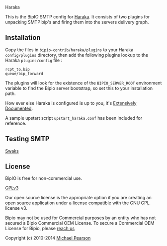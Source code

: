 Haraka

This is the BipIO SMTP config for [Haraka](https://github.com/baudehlo/Haraka). It consists of two plugins for unpacking
SMTP bip's and firing them into the servers delivery graph.

## Installation

  Copy the files in `bipio-contrib/haraka/plugins` to your Haraka `config/plugins` directory,
then add the following plugins lookup to the Haraka `plugins/config` file :

```
rcpt_to.bip
queue/bip_forward
```

  The plugins will look for the existence of the `BIPIO_SERVER_ROOT` environment
variable to find the Bipio server bootstrap, so set this to your installation path.

How ever else Haraka is configured is up to you, it's [Extensively Documented](http://haraka.github.io).

A sample upstart script `upstart_haraka.conf` has been included for reference.

## Testing SMTP

[Swaks](http://www.jetmore.org/john/code/swaks/index.html)

## License

BipIO is free for non-commercial use.

[GPLv3](http://www.gnu.org/copyleft/gpl.html)

Our open source license is the appropriate option if you are creating an open source application under a license compatible with the GNU GPL license v3. 

Bipio may not be used for Commercial purposes by an entity who has not secured a Bipio Commercial OEM License.  To secure a Commercial OEM License for Bipio,
please [reach us](mailto:support@beta.bip.io)


Copyright (c) 2010-2014  [Michael Pearson](https://github.com/mjpearson)
